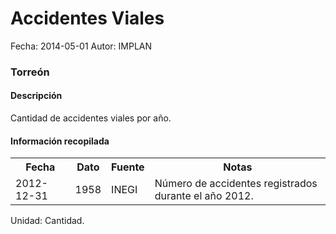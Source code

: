 Accidentes Viales
=====

Fecha: 2014-05-01
Autor: IMPLAN

### Torreón

#### Descripción

Cantidad de accidentes viales por año.

#### Información recopilada

<table class="table table-hover table-bordered">
  <tr><th>Fecha</th><th>Dato</th><th>Fuente</th><th>Notas</th></tr>
  <tr><td>2012-12-31</td><td>1958</td><td>INEGI</td><td>Número de accidentes registrados durante el año 2012.</td></tr>
</table>

Unidad: Cantidad.

